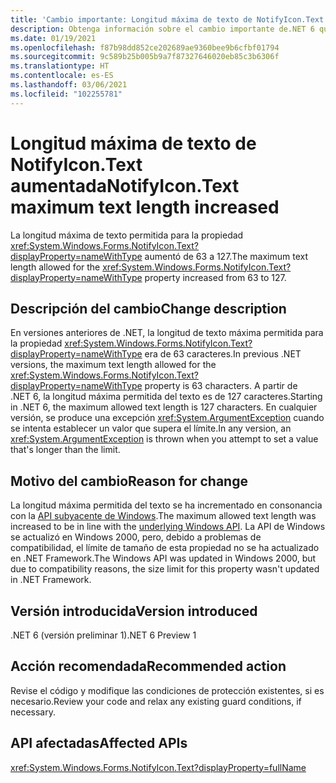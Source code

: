 ```yaml
---
title: 'Cambio importante: Longitud máxima de texto de NotifyIcon.Text aumentada'
description: Obtenga información sobre el cambio importante de.NET 6 que provoca un aumento de la longitud máxima del texto de la propiedad NotifyIcon.Text.
ms.date: 01/19/2021
ms.openlocfilehash: f87b98dd852ce202689ae9360bee9b6cfbf01794
ms.sourcegitcommit: 9c589b25b005b9a7f87327646020eb85c3b6306f
ms.translationtype: HT
ms.contentlocale: es-ES
ms.lasthandoff: 03/06/2021
ms.locfileid: "102255781"
---
```

# <a name="notifyicontext-maximum-text-length-increased"></a><span data-ttu-id="2864f-103">Longitud máxima de texto de NotifyIcon.Text aumentada</span><span class="sxs-lookup"><span data-stu-id="2864f-103">NotifyIcon.Text maximum text length increased</span></span>

<span data-ttu-id="2864f-104">La longitud máxima de texto permitida para la propiedad <xref:System.Windows.Forms.NotifyIcon.Text?displayProperty=nameWithType> aumentó de 63 a 127.</span><span class="sxs-lookup"><span data-stu-id="2864f-104">The maximum text length allowed for the <xref:System.Windows.Forms.NotifyIcon.Text?displayProperty=nameWithType> property increased from 63 to 127.</span></span>

## <a name="change-description"></a><span data-ttu-id="2864f-105">Descripción del cambio</span><span class="sxs-lookup"><span data-stu-id="2864f-105">Change description</span></span>

<span data-ttu-id="2864f-106">En versiones anteriores de .NET, la longitud de texto máxima permitida para la propiedad <xref:System.Windows.Forms.NotifyIcon.Text?displayProperty=nameWithType> era de 63 caracteres.</span><span class="sxs-lookup"><span data-stu-id="2864f-106">In previous .NET versions, the maximum text length allowed for the <xref:System.Windows.Forms.NotifyIcon.Text?displayProperty=nameWithType> property is 63 characters.</span></span> <span data-ttu-id="2864f-107">A partir de .NET 6, la longitud máxima permitida del texto es de 127 caracteres.</span><span class="sxs-lookup"><span data-stu-id="2864f-107">Starting in .NET 6, the maximum allowed text length is 127 characters.</span></span> <span data-ttu-id="2864f-108">En cualquier versión, se produce una excepción <xref:System.ArgumentException> cuando se intenta establecer un valor que supera el límite.</span><span class="sxs-lookup"><span data-stu-id="2864f-108">In any version, an <xref:System.ArgumentException> is thrown when you attempt to set a value that's longer than the limit.</span></span>

## <a name="reason-for-change"></a><span data-ttu-id="2864f-109">Motivo del cambio</span><span class="sxs-lookup"><span data-stu-id="2864f-109">Reason for change</span></span>

<span data-ttu-id="2864f-110">La longitud máxima permitida del texto se ha incrementado en consonancia con la [API subyacente de Windows](/windows/win32/api/shellapi/ns-shellapi-notifyicondataw#nif_showtip-0x00000080).</span><span class="sxs-lookup"><span data-stu-id="2864f-110">The maximum allowed text length was increased to be in line with the [underlying Windows API](/windows/win32/api/shellapi/ns-shellapi-notifyicondataw#nif_showtip-0x00000080).</span></span> <span data-ttu-id="2864f-111">La API de Windows se actualizó en Windows 2000, pero, debido a problemas de compatibilidad, el límite de tamaño de esta propiedad no se ha actualizado en .NET Framework.</span><span class="sxs-lookup"><span data-stu-id="2864f-111">The Windows API was updated in Windows 2000, but due to compatibility reasons, the size limit for this property wasn't updated in .NET Framework.</span></span>

## <a name="version-introduced"></a><span data-ttu-id="2864f-112">Versión introducida</span><span class="sxs-lookup"><span data-stu-id="2864f-112">Version introduced</span></span>

<span data-ttu-id="2864f-113">.NET 6 (versión preliminar 1)</span><span class="sxs-lookup"><span data-stu-id="2864f-113">.NET 6 Preview 1</span></span>

## <a name="recommended-action"></a><span data-ttu-id="2864f-114">Acción recomendada</span><span class="sxs-lookup"><span data-stu-id="2864f-114">Recommended action</span></span>

<span data-ttu-id="2864f-115">Revise el código y modifique las condiciones de protección existentes, si es necesario.</span><span class="sxs-lookup"><span data-stu-id="2864f-115">Review your code and relax any existing guard conditions, if necessary.</span></span>

## <a name="affected-apis"></a><span data-ttu-id="2864f-116">API afectadas</span><span class="sxs-lookup"><span data-stu-id="2864f-116">Affected APIs</span></span>

<xref:System.Windows.Forms.NotifyIcon.Text?displayProperty=fullName>

<!--

### Affected APIs

- `P:System.Windows.Forms.NotifyIcon.Text`

### Category

Windows Forms

-->
